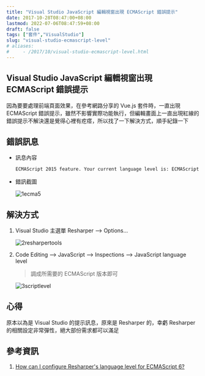 ```yaml
---
title: "Visual Studio JavaScript 編輯視窗出現 ECMAScript 錯誤提示"
date: 2017-10-28T08:47:00+08:00
lastmod: 2022-07-06T08:47:59+08:00
draft: false
tags: ["套件","VisualStudio"]
slug: "visual-studio-ecmascript-level"
# aliases:
#     - /2017/10/visual-studio-ecmascript-level.html
---
```

## Visual Studio JavaScript 編輯視窗出現 ECMAScript 錯誤提示

因為要要處理前端頁面效果，在參考網路分享的 Vue.js 套件時，一直出現 ECMAScript 錯誤提示，雖然不影響實際功能執行，但編輯畫面上一直出現紅線的錯誤提示不解決還是覺得心裡有疙瘩，所以找了一下解決方式，順手紀錄一下

## 錯誤訊息

* 訊息內容

    ```txt
    ECMAScript 2015 feature. Your current language level is: ECMAScript 5
    ```

* 錯訊截圖

    ![1ecma5](https://user-images.githubusercontent.com/3851540/32129605-12768900-bbbc-11e7-8137-f3c237b2c028.png)

## 解決方式

1. Visual Studio 主選單 Resharper --> Options...

    ![2resharpertools](https://user-images.githubusercontent.com/3851540/32129606-129cbe7c-bbbc-11e7-8442-c490a46a324a.png)

2. Code Editing --> JavaScript --> Inspections --> JavaScript language level

    > 調成所需要的 ECMAScript 版本即可

    ![3scriptlevel](https://user-images.githubusercontent.com/3851540/32129607-12e9bd58-bbbc-11e7-9f16-719c68df6c49.png)

## 心得

原本以為是 Visual Studio 的提示訊息，原來是 Resharper 的，幸虧 Resharper 的相關設定非常彈性，絕大部份需求都可以滿足

## 參考資訊

1. [How can I configure Resharper's language level for ECMAScript 6?](https://stackoverflow.com/questions/32995066/how-can-i-configure-resharpers-language-level-for-ecmascript-6)
